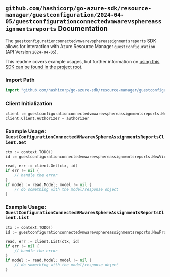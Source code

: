 
## `github.com/hashicorp/go-azure-sdk/resource-manager/guestconfiguration/2024-04-05/guestconfigurationconnectedvmwarevsphereassignmentsreports` Documentation

The `guestconfigurationconnectedvmwarevsphereassignmentsreports` SDK allows for interaction with Azure Resource Manager `guestconfiguration` (API Version `2024-04-05`).

This readme covers example usages, but further information on [using this SDK can be found in the project root](https://github.com/hashicorp/go-azure-sdk/tree/main/docs).

### Import Path

```go
import "github.com/hashicorp/go-azure-sdk/resource-manager/guestconfiguration/2024-04-05/guestconfigurationconnectedvmwarevsphereassignmentsreports"
```


### Client Initialization

```go
client := guestconfigurationconnectedvmwarevsphereassignmentsreports.NewGuestConfigurationConnectedVMwarevSphereAssignmentsReportsClientWithBaseURI("https://management.azure.com")
client.Client.Authorizer = authorizer
```


### Example Usage: `GuestConfigurationConnectedVMwarevSphereAssignmentsReportsClient.Get`

```go
ctx := context.TODO()
id := guestconfigurationconnectedvmwarevsphereassignmentsreports.NewVirtualMachineProviders2GuestConfigurationAssignmentReportID("12345678-1234-9876-4563-123456789012", "example-resource-group", "virtualMachineValue", "guestConfigurationAssignmentValue", "reportIdValue")

read, err := client.Get(ctx, id)
if err != nil {
	// handle the error
}
if model := read.Model; model != nil {
	// do something with the model/response object
}
```


### Example Usage: `GuestConfigurationConnectedVMwarevSphereAssignmentsReportsClient.List`

```go
ctx := context.TODO()
id := guestconfigurationconnectedvmwarevsphereassignmentsreports.NewProviderVirtualMachineProviders2GuestConfigurationAssignmentID("12345678-1234-9876-4563-123456789012", "example-resource-group", "virtualMachineValue", "guestConfigurationAssignmentValue")

read, err := client.List(ctx, id)
if err != nil {
	// handle the error
}
if model := read.Model; model != nil {
	// do something with the model/response object
}
```
